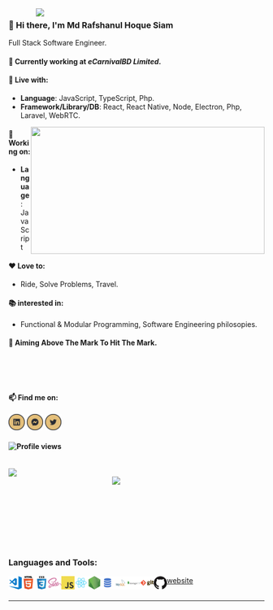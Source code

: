 
<img align="right" width="450" src="https://github-readme-stats.vercel.app/api?username=siam88&show_icons=true&count_private=true&title_color=ffffff&icon_color=bb2acf&text_color=daf7dc&bg_color=151515"/>





### 👋  Hi there, I'm Md Rafshanul Hoque Siam
Full Stack Software Engineer.


#### 💼  Currently working at ***eCarnivalBD Limited***.

#### 🛌  Live with:
* __Language__: JavaScript, TypeScript, Php.
* __Framework/Library/DB__: React, React Native, Node, Electron, Php, Laravel, WebRTC.


<img align="right" width="460" height="250"  src="https://activity-graph.herokuapp.com/graph?username=siam88&bg_color=151515"/>


#### 🏹  Working on:
* __Language__: JavaScript




#### ❤️  Love to:
* Ride, Solve Problems, Travel.


#### 📚 interested in:
* Functional & Modular Programming, Software Engineering philosopies.


#### 🎯  Aiming Above The Mark To Hit The Mark.





<br />
<br />
<br />






#### 📫  Find me on:
 
  [<img alt="LinkedIn" src="https://raw.githubusercontent.com/RRakib/RRakib/master/images/linkidin.png" height="32" width="32" />][linkedin]
  [<img alt="Messenger" src="https://raw.githubusercontent.com/RRakib/RRakib/master/images/messanger.png" height="32" width="32" />][facebook]
  [<img alt="Twitter" src="https://raw.githubusercontent.com/RRakib/RRakib/master/images/twitter.png" height="32" width="32" />][twitter]
  
####  ![Profile views](https://gpvc.arturio.dev/siam88)  

<br />


<img align="left" width="500" src="https://github-readme-streak-stats.herokuapp.com/?user=siam88"/>
<img align="right" width="300" src="https://github-readme-stats.vercel.app/api/top-langs/?username=siam88&bg_color=151515"/>
<br />
<br />
<br />
<br />
<br />
<br />
<br />
<br />



### Languages and Tools:

[<img align="left" alt="Visual Studio Code" width="26px" src="https://raw.githubusercontent.com/github/explore/80688e429a7d4ef2fca1e82350fe8e3517d3494d/topics/visual-studio-code/visual-studio-code.png" />][website]
[<img align="left" alt="HTML5" width="26px" src="https://raw.githubusercontent.com/github/explore/80688e429a7d4ef2fca1e82350fe8e3517d3494d/topics/html/html.png" />][website]
[<img align="left" alt="CSS3" width="26px" src="https://raw.githubusercontent.com/github/explore/80688e429a7d4ef2fca1e82350fe8e3517d3494d/topics/css/css.png" />][website]
[<img align="left" alt="Sass" width="26px" src="https://raw.githubusercontent.com/github/explore/80688e429a7d4ef2fca1e82350fe8e3517d3494d/topics/sass/sass.png" />][website][website]
[<img align="left" alt="JavaScript" width="26px" src="https://raw.githubusercontent.com/github/explore/80688e429a7d4ef2fca1e82350fe8e3517d3494d/topics/javascript/javascript.png" />][website]
[<img align="left" alt="React" width="26px" src="https://raw.githubusercontent.com/github/explore/80688e429a7d4ef2fca1e82350fe8e3517d3494d/topics/react/react.png" />][website]
[<img align="left" alt="Node.js" width="26px" src="https://raw.githubusercontent.com/github/explore/80688e429a7d4ef2fca1e82350fe8e3517d3494d/topics/nodejs/nodejs.png" />][website]
[<img align="left" alt="SQL" width="26px" src="https://raw.githubusercontent.com/github/explore/80688e429a7d4ef2fca1e82350fe8e3517d3494d/topics/sql/sql.png" />][website]
[<img align="left" alt="MySQL" width="26px" src="https://raw.githubusercontent.com/github/explore/80688e429a7d4ef2fca1e82350fe8e3517d3494d/topics/mysql/mysql.png" />][website]
[<img align="left" alt="MongoDB" width="26px" src="https://raw.githubusercontent.com/github/explore/80688e429a7d4ef2fca1e82350fe8e3517d3494d/topics/mongodb/mongodb.png" />][website]
[<img align="left" alt="Git" width="26px" src="https://raw.githubusercontent.com/github/explore/80688e429a7d4ef2fca1e82350fe8e3517d3494d/topics/git/git.png" />][website]
[<img align="left" alt="GitHub" width="26px" src="https://raw.githubusercontent.com/github/explore/78df643247d429f6cc873026c0622819ad797942/topics/github/github.png" />][website]
<br />
<br />




---

[website]: https://mrhoque.netlify.app/
[twitter]: https://twitter.com/SiamHoque
[youtube]: https://www.youtube.com/channel/UCC7l_9XC-OfNnBP4W0EjnMA/featured
[instagram]: https://www.instagram.com/mr.hq___/
[linkedin]: https://www.linkedin.com/in/rafshanul-hoque-siam-22615b14b/
[facebook]: https://www.facebook.com/rafshanulhoquesiam/
